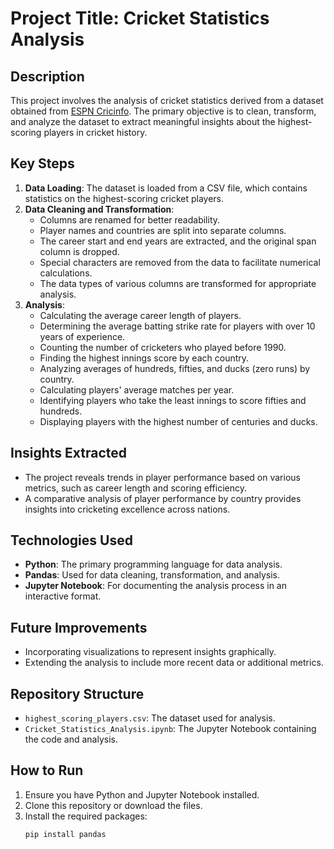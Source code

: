 # Project Title: Cricket Statistics Analysis

## Description
This project involves the analysis of cricket statistics derived from a dataset obtained from [ESPN Cricinfo](https://www.espncricinfo.com/records/most-runs-in-career-284269). The primary objective is to clean, transform, and analyze the dataset to extract meaningful insights about the highest-scoring players in cricket history.

## Key Steps
1. **Data Loading**: The dataset is loaded from a CSV file, which contains statistics on the highest-scoring cricket players.
2. **Data Cleaning and Transformation**:
   - Columns are renamed for better readability.
   - Player names and countries are split into separate columns.
   - The career start and end years are extracted, and the original span column is dropped.
   - Special characters are removed from the data to facilitate numerical calculations.
   - The data types of various columns are transformed for appropriate analysis.
3. **Analysis**:
   - Calculating the average career length of players.
   - Determining the average batting strike rate for players with over 10 years of experience.
   - Counting the number of cricketers who played before 1990.
   - Finding the highest innings score by each country.
   - Analyzing averages of hundreds, fifties, and ducks (zero runs) by country.
   - Calculating players' average matches per year.
   - Identifying players who take the least innings to score fifties and hundreds.
   - Displaying players with the highest number of centuries and ducks.

## Insights Extracted
- The project reveals trends in player performance based on various metrics, such as career length and scoring efficiency.
- A comparative analysis of player performance by country provides insights into cricketing excellence across nations.

## Technologies Used
- **Python**: The primary programming language for data analysis.
- **Pandas**: Used for data cleaning, transformation, and analysis.
- **Jupyter Notebook**: For documenting the analysis process in an interactive format.

## Future Improvements
- Incorporating visualizations to represent insights graphically.
- Extending the analysis to include more recent data or additional metrics.

## Repository Structure
- `highest_scoring_players.csv`: The dataset used for analysis.
- `Cricket_Statistics_Analysis.ipynb`: The Jupyter Notebook containing the code and analysis.

## How to Run
1. Ensure you have Python and Jupyter Notebook installed.
2. Clone this repository or download the files.
3. Install the required packages:
   ```bash
   pip install pandas
